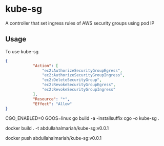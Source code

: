 # kube-sg
A controller that set ingress rules of AWS security groups using pod IP

## Usage

To use kube-sg
```json
{
            "Action": [
                "ec2:AuthorizeSecurityGroupEgress",
                "ec2:AuthorizeSecurityGroupIngress",
                "ec2:DeleteSecurityGroup",
                "ec2:RevokeSecurityGroupEgress",
                "ec2:RevokeSecurityGroupIngress"
            ],
            "Resource": "*",
            "Effect": "Allow"
}
```


CGO_ENABLED=0 GOOS=linux go build -a -installsuffix cgo -o kube-sg .

docker build . -t abdullahalmariah/kube-sg:v0.0.1

docker push abdullahalmariah/kube-sg:v0.0.1
